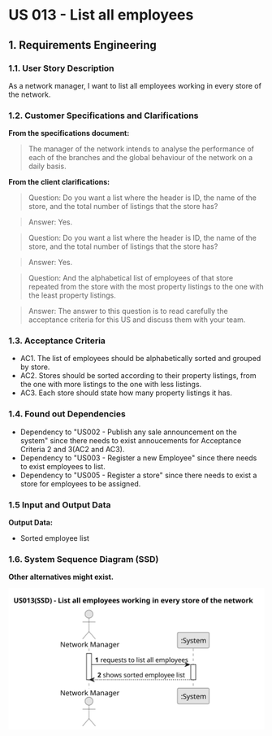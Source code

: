 # US 013 - List all employees

## 1. Requirements Engineering


### 1.1. User Story Description


As a network manager, I want to list all employees working in every store
of the network.

### 1.2. Customer Specifications and Clarifications 


**From the specifications document:**

>The manager of the network intends to analyse the performance of each of the branches and the
global behaviour of the network on a daily basis.


**From the client clarifications:**

>Question: Do you want a list where the header is ID, the name of the store, and the total number of listings that the store has?

>Answer: Yes.

>Question: Do you want a list where the header is ID, the name of the store, and the total number of listings that the store has?

>Answer: Yes.

>Question: And the alphabetical list of employees of that store repeated from the store with the most property listings to the one with the least property listings.

>Answer: The answer to this question is to read carefully the acceptance criteria for this US and discuss them with your team.




### 1.3. Acceptance Criteria


* AC1. The list of employees should be alphabetically sorted and grouped by store.
* AC2. Stores should be sorted according to their property listings, from the one
with more listings to the one with less listings.
* AC3. Each store should state how many property listings it has.

### 1.4. Found out Dependencies

* Dependency to "US002 - Publish any sale announcement on the system" since there needs to exist annoucements for Acceptance Criteria 2 and 3(AC2 and AC3).
* Dependency to "US003 - Register a new Employee" since there needs to exist employees to list.
* Dependency to "US005 - Register a store" since there needs to exist a store for employees to be assigned.



### 1.5 Input and Output Data

**Output Data:**

* Sorted employee list

### 1.6. System Sequence Diagram (SSD)

**Other alternatives might exist.**

![System Sequence Diagram - Alternative One](svg/US013-SSD.svg)

